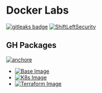 # Docker Labs

[![gitleaks badge](https://img.shields.io/badge/protected%20by-gitleaks-blue)](https://github.com/zricethezav/gitleaks#pre-commit)
[![ShiftLeftSecurity](https://img.shields.io/badge/SAST%20by-ShiftLeftSecurity-blue)](https://github.com/ShiftLeftSecurity/sast-scan#scanning-projects-locally)

## GH Packages

[![anchore](https://img.shields.io/badge/scan%20by-anchore-blue)](https://github.com/anchore/scan-action)

- [![Base Image](https://github.com/carlosrodlop/carlosrodlop-src/actions/workflows/base-gh_package.yml/badge.svg)](https://github.com/carlosrodlop/carlosrodlop-src/actions/workflows/base-gh_package.yml)
- [![K8s Image](https://github.com/carlosrodlop/carlosrodlop-src/actions/workflows/k8s-gh_package.yml/badge.svg)](https://github.com/carlosrodlop/carlosrodlop-src/actions/workflows/k8s-gh_package.yml)
- [![Terraform Image](https://github.com/carlosrodlop/carlosrodlop-src/actions/workflows/tf-gh_package.yml/badge.svg)](https://github.com/carlosrodlop/carlosrodlop-src/actions/workflows/terraform-gh_package.yml)
